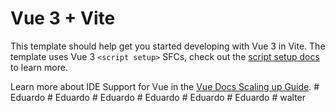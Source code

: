 # Vue 3 + Vite

This template should help get you started developing with Vue 3 in Vite. The template uses Vue 3 `<script setup>` SFCs, check out the [script setup docs](https://v3.vuejs.org/api/sfc-script-setup.html#sfc-script-setup) to learn more.

Learn more about IDE Support for Vue in the [Vue Docs Scaling up Guide](https://vuejs.org/guide/scaling-up/tooling.html#ide-support).
#   E d u a r d o  
 #   E d u a r d o  
 #   E d u a r d o  
 #   E d u a r d o  
 #   E d u a r d o  
 #   E d u a r d o  
 #   w a l t e r  
 